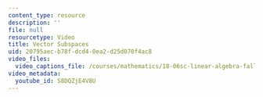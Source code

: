 ```yaml
---
content_type: resource
description: ''
file: null
resourcetype: Video
title: Vector Subspaces
uid: 20795aec-b78f-dcd4-0ea2-d25d070f4ac8
video_files:
  video_captions_file: /courses/mathematics/18-06sc-linear-algebra-fall-2011/ax-b-and-the-four-subspaces/column-space-and-nullspace/vector-subspaces/S8DQZjE4V8U.vtt
video_metadata:
  youtube_id: S8DQZjE4V8U
---
```

